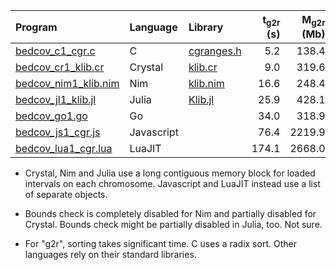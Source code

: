 |Program | Language | Library | t<sub>g2r</sub> (s) | M<sub>g2r</sub> (Mb) | t<sub>r2g</sub> (s) | M<sub>r2g</sub> (Mb) |
|:-------|:---------|:--------|--------------------:|---------------------:|--------------------:|---------------------:|
|[bedcov\_c1\_cgr.c](bedcov_c1_cgr.c)          |C         |[cgranges.h](../lib/cgranges.h)|  5.2|  138.4 | 10.7|  19.1 |
|[bedcov\_cr1\_klib.cr](bedcov_cr1_klib.cr)    |Crystal   |[klib.cr](../lib/klib.cr)      |  9.0|  319.6 | 17.4|  40.7 |
|[bedcov\_nim1\_klib.nim](bedcov_nim1_klib.nim)|Nim       |[klib.nim](../lib/klib.nim)    | 16.6|  248.4 | 26.0|  34.1 |
|[bedcov\_jl1\_klib.jl](bedcov_jl1_klib.jl)    |Julia     |[Klib.jl](../lib/Klib.jl)      | 25.9|  428.1 | 63.0| 257.0 |
|[bedcov\_go1.go](bedcov_go1.go)               |Go        |                               | 34.0|  318.9 | 21.8|  47.3 |
|[bedcov\_js1\_cgr.js](bedcov_js1_cgr.jl)      |Javascript|                               | 76.4| 2219.9 | 80.0| 316.8 |
|[bedcov\_lua1\_cgr.lua](bedcov_lua1_cgr.lua)  |LuaJIT    |                               |174.1| 2668.0 |218.9| 364.6 |

* Crystal, Nim and Julia use a long contiguous memory block for loaded
  intervals on each chromosome. Javascript and LuaJIT instead use a list of
  separate objects.

* Bounds check is completely disabled for Nim and partially disabled for
  Crystal. Bounds check might be partially disabled in Julia, too. Not sure.

* For "g2r", sorting takes significant time. C uses a radix sort. Other
  languages rely on their standard libraries.
